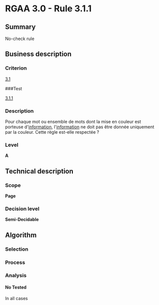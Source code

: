 # RGAA 3.0 -  Rule 3.1.1

## Summary

No-check rule

## Business description

### Criterion

[3.1](http://disic.github.io/rgaa_referentiel_en/RGAA3.0_Criteria_English_version_v1.html#crit-3-1)

###Test

[3.1.1](http://disic.github.io/rgaa_referentiel_en/RGAA3.0_Criteria_English_version_v1.html#test-3-1-1)

### Description

Pour chaque mot ou ensemble de mots dont la mise en couleur est porteuse d'<a href="http://references.modernisation.gouv.fr/referentiel-technique-0#mInfoCouleur">information</a>, l'<a href="http://references.modernisation.gouv.fr/referentiel-technique-0#mInfoCouleur">information</a> ne doit pas &ecirc;tre donn&eacute;e uniquement par la couleur. Cette r&egrave;gle est-elle respect&eacute;e ?

### Level

**A**

## Technical description

### Scope

**Page**

### Decision level

**Semi-Decidable**

## Algorithm

### Selection

### Process

### Analysis

#### No Tested 

In all cases




